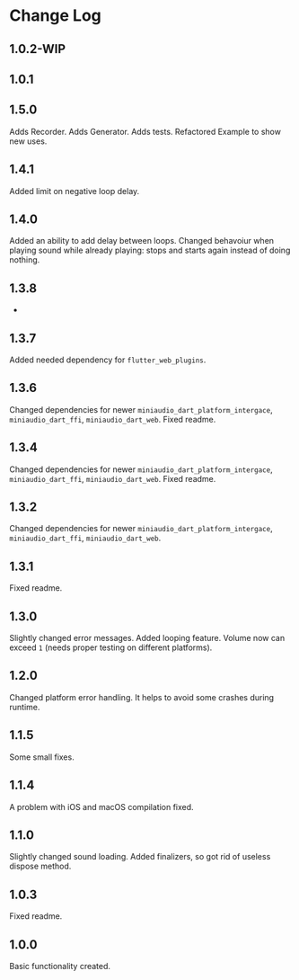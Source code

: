 # Change Log

## 1.0.2-WIP

## 1.0.1

## 1.5.0

Adds Recorder.
Adds Generator.
Adds tests.
Refactored Example to show new uses.

## 1.4.1

Added limit on negative loop delay.

## 1.4.0

Added an ability to add delay between loops.
Changed behavoiur when playing sound while already playing: stops and starts again instead of doing nothing.

## 1.3.8

-

## 1.3.7

Added needed dependency for `flutter_web_plugins`.

## 1.3.6

Changed dependencies for newer `miniaudio_dart_platform_intergace`, `miniaudio_dart_ffi`, `miniaudio_dart_web`.
Fixed readme.

## 1.3.4

Changed dependencies for newer `miniaudio_dart_platform_intergace`, `miniaudio_dart_ffi`, `miniaudio_dart_web`.
Fixed readme.

## 1.3.2

Changed dependencies for newer `miniaudio_dart_platform_intergace`, `miniaudio_dart_ffi`, `miniaudio_dart_web`.

## 1.3.1

Fixed readme.

## 1.3.0

Slightly changed error messages.
Added looping feature.
Volume now can exceed `1` (needs proper testing on different platforms).

## 1.2.0

Changed platform error handling. It helps to avoid some crashes during runtime.

## 1.1.5

Some small fixes.

## 1.1.4

A problem with iOS and macOS compilation fixed.

## 1.1.0

Slightly changed sound loading.
Added finalizers, so got rid of useless dispose method.

## 1.0.3

Fixed readme.

## 1.0.0

Basic functionality created.
